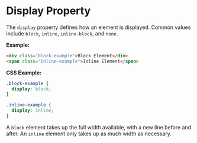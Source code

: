 # Display Property

The `display` property defines how an element is displayed. Common values include `block`, `inline`, `inline-block`, and `none`.

**Example:**

```html
<div class="block-example">Block Element</div>
<span class="inline-example">Inline Element</span>
```

**CSS Example:**

```css
.block-example {
  display: block;
}

.inline-example {
  display: inline;
}
```

A `block` element takes up the full width available, with a new line before and after. An `inline` element only takes up as much width as necessary.
